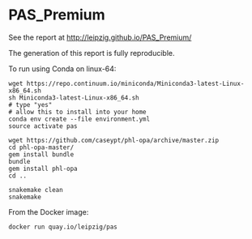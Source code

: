 # PAS_Premium

See the report at http://leipzig.github.io/PAS_Premium/

The generation of this report is fully reproducible.

To run using Conda on linux-64:
```
wget https://repo.continuum.io/miniconda/Miniconda3-latest-Linux-x86_64.sh
sh Miniconda3-latest-Linux-x86_64.sh
# type "yes"
# allow this to install into your home
conda env create --file environment.yml
source activate pas

wget https://github.com/caseypt/phl-opa/archive/master.zip
cd phl-opa-master/
gem install bundle
bundle
gem install phl-opa
cd ..

snakemake clean
snakemake
````

From the Docker image:
```
docker run quay.io/leipzig/pas
```

